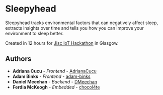# Sleepyhead

Sleepyhead tracks environmental factors that can negatively affect sleep, extracts insights over time and tells you how you can improve your environment to sleep better.

Created in 12 hours for [Jisc IoT Hackathon](https://www.jisc.ac.uk/rd/get-involved/take-part-in-our-hackathon) in Glasgow.

## Authors

* **Adriana Cucu** - *Frontend* - [AdrianaCucu](https://github.com/AdrianaCucu)
* **Adam Binks** - *Frontend* - [adam-binks](https://github.com/adam-binks)
* **Daniel Meechan** - *Backend* - [DMeechan](https://github.com/DMeechan)
* **Ferdia McKeogh** - *Embedded* - [chocol4te](https://github.com/chocol4te)
